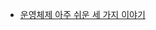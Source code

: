 - [운영체제 아주 쉬운 세 가지 이야기](https://techiefood4u.files.wordpress.com/2020/02/operating_systems_three_easy_pieces.pdf)
